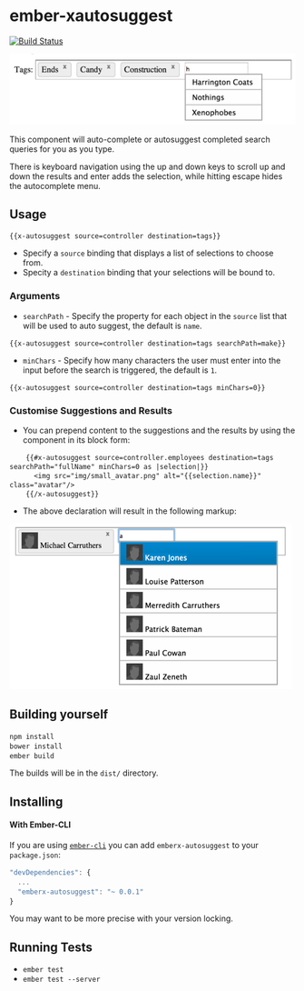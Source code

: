 ember-xautosuggest
=================
[![Build Status](https://secure.travis-ci.org/dagda1/emberx-autosuggest.svg?branch=master)](http://travis-ci.org/dockyard/ember-validations)

![ember autosuggest](autosuggest.png)

This component will auto-complete or autosuggest completed search queries for you as you type.

There is keyboard navigation using the up and down keys to scroll up and down the results and enter adds the selection,
while hitting escape hides the autocomplete menu.

## Usage
```
{{x-autosuggest source=controller destination=tags}}
```
- Specify a `source` binding that displays a list of selections to choose from.
- Specity  a `destination` binding that your selections will be bound to.

### Arguments
- `searchPath` - Specify the property for each object in the `source` list that will be used to auto suggest, the default is `name`.

```
{{x-autosuggest source=controller destination=tags searchPath=make}}
```

- `minChars` - Specify how many characters the user must enter into the input before the search is triggered, the default is `1`.
```
{{x-autosuggest source=controller destination=tags minChars=0}}
```

### Customise Suggestions and Results
- You can prepend content to the suggestions and the results by using the component in its block form:
```
    {{#x-autosuggest source=controller.employees destination=tags searchPath="fullName" minChars=0 as |selection|}}
      <img src="img/small_avatar.png" alt="{{selection.name}}" class="avatar"/>
    {{/x-autosuggest}}
```

- The above declaration will result in the following markup:

![ember autosuggest](custom.png)

## Building yourself ##

```bash
npm install
bower install
ember build
```

The builds will be in the `dist/` directory.

## Installing ##

#### With Ember-CLI ####
If you are using
[`ember-cli`](https://github.com/stefanpenner/ember-cli) you can add
`emberx-autosuggest` to your `package.json`:

```javascript
"devDependencies": {
  ...
  "emberx-autosuggest": "~ 0.0.1"
}
```

You may want to be more precise with your version locking.

## Running Tests

* `ember test`
* `ember test --server`
